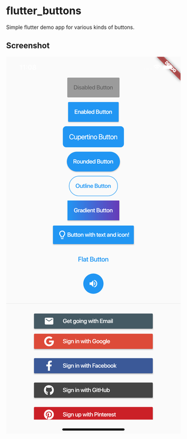 # flutter_buttons

Simple flutter demo app for various kinds of buttons.

## Screenshot
![Image](screenshot.png)
